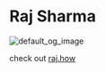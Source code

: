 # Raj Sharma

![default_og_image](https://user-images.githubusercontent.com/22765674/232184261-aad0c905-6154-4576-8796-dfb302f9f2d8.png)

check out [raj.how](https://raj.how)
